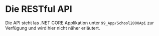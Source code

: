 # Die RESTful API

Die API steht las .NET CORE Applikation unter `99_App/School2000Api` zur Verfügung und wird hier nicht näher erläutert.
